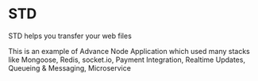 # STD

STD helps you transfer your web files

This is an example of Advance Node Application which used many stacks like Mongoose, Redis, socket.io, Payment Integration,
Realtime Updates, Queueing & Messaging, Microservice
